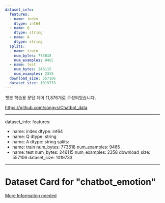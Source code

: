```yaml
---
dataset_info:
  features:
  - name: index
    dtype: int64
  - name: Q
    dtype: string
  - name: A
    dtype: string
  splits:
  - name: train
    num_bytes: 773618
    num_examples: 9465
  - name: test
    num_bytes: 246115
    num_examples: 2358
  download_size: 557106
  dataset_size: 1019733
---
```

챗봇 학습용 문답 페어 11,876개로 구성되었습니다.

https://github.com/songys/Chatbot_data

---
dataset_info:
  features:
  - name: index
    dtype: int64
  - name: Q
    dtype: string
  - name: A
    dtype: string
  splits:
  - name: train
    num_bytes: 773618
    num_examples: 9465
  - name: test
    num_bytes: 246115
    num_examples: 2358
  download_size: 557106
  dataset_size: 1019733
---
# Dataset Card for "chatbot_emotion"

[More Information needed](https://github.com/huggingface/datasets/blob/main/CONTRIBUTING.md#how-to-contribute-to-the-dataset-cards)